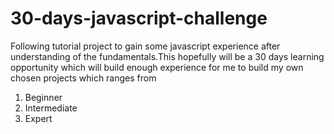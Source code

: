 # 30-days-javascript-challenge
 Following tutorial project to gain some javascript experience after understanding of the fundamentals.This hopefully will be a 30 days learning opportunity which will build enough experience for me to build my own chosen projects which ranges from 
 1. Beginner
 2. Intermediate
 3. Expert
